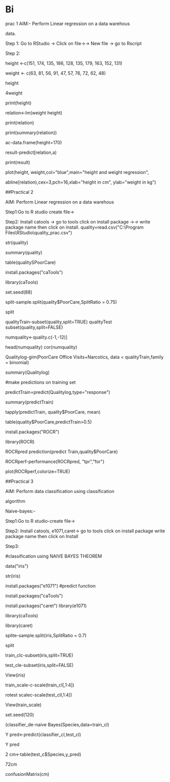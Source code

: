# Bi

prac 1
AIM:- Perform Linear regression on a data warehous

data.

Step 1: Go to RStudio -> Click on file→→ New file -> go to Rscript

Step 2:

height <-c(151, 174, 135, 186, 128, 135, 179, 163, 152, 131)

weight <- c(63, 81, 56, 91, 47, 57, 76, 72, 62, 48)

height

4weight

print(height)

relation<-Im(weight height)

print(relation)

print(summary(relation))

ac-data.frame(height=170)

result-predict[relation,a)

print(result)

plot(height, weight,col="blue",main="height and weight regression",

abline[relation),cex=3,pch=16,xlab="height in cm", ylab="weight in kg")








##Practical 2

AIM: Perform Linear regression on a data warehous

Step1:Go to R studio create file→

Step2: Install catools → go to tools click on install package →→ write package name then click on install. quality=read.csv("C:\\Program Files\\RStudio\\quality_prac.csv")

str(quality)

summary(quality)

table(qualitySPoorCare)

install.packages("caTools")

library(caTools)

set.seed(88)

split-sample.split(quality$PoorCare,SplitRatio = 0.75)

split

qualityTrain-subset(quality,split=TRUE) qualityTest subset(quality,split=FALSE)

numquality<-quality.c(-1,-12)]

head(numquality) cor(numquality)

Qualitylog-gim(PoorCare Office Visits+Narcotics, data = qualityTrain,family = binomial)

summary(Qualitylog)

#make predictions on training set

predictTrain=predict(Qualitylog,type="response")

summary(predictTrain)

tapply(predictTrain, quality$PoorCare, mean)

table(quality$PoorCare,predictTrain>0.5)

install.packages("ROCR")

library(ROCR)

ROCRpred prediction(predict Train,quality$PoorCare)

ROCRperf-performance(ROCRpred, "tpr","for")

plot(ROCRperf,colorize=TRUE)




##Practical 3

AIM: Perform data classification using classification

algorithm

Naive-bayes:-

Step1:Go to R studio-create file→

Step2: Install catools, e1071,caret→ go to tools click on install package write package name then click on Install

Step3:

#classification using NAIVE BAYES THEOREM

data("iris")

str(iris)

install.packages("e1071") #predict function

install.packages("caTools")

install.packages("caret") library(e1071)

library(caTools)

library(caret)

splite-sample.split(iris,SplitRatio = 0.7)

split

train_clc-subset(iris,split=TRUE)

test_cle-subset(iris,split=FALSE)

View(iris)

train_scale-c-scale(train_cl[,1:4])

rotest scalec-scale(test_cll,1:4])

View(train_scale)

set.seed(120)

(classifier_de-naive Bayes(Species,data=train_cl)

Y pred<-predict(classifier_cl,test_cl)

Y pred

2 cm<-table(test_c$Species,y_pred)

72cm

confusionMatrix(cm)


